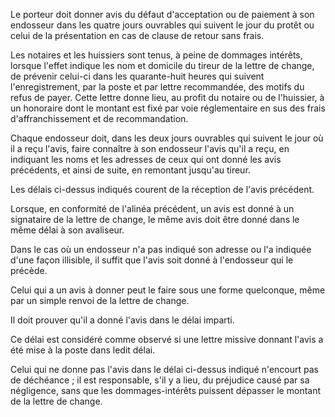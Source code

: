 Le porteur doit donner avis du défaut d'acceptation ou de paiement à son endosseur dans les quatre jours ouvrables qui suivent le jour du protêt ou celui de la présentation en cas de clause de retour sans frais.

Les notaires et les huissiers sont tenus, à peine de dommages intérêts, lorsque l'effet indique les nom et domicile du tireur de la lettre de change, de prévenir celui-ci dans les quarante-huit heures qui suivent l'enregistrement, par la poste et par lettre recommandée, des motifs du refus de payer. Cette lettre donne lieu, au profit du notaire ou de l'huissier, à un honoraire dont le montant est fixé par voie réglementaire en sus des frais d'affranchissement et de recommandation.

Chaque endosseur doit, dans les deux jours ouvrables qui suivent le jour où il a reçu l'avis, faire connaître à son endosseur l'avis qu'il a reçu, en indiquant les noms et les adresses de ceux qui ont donné les avis précédents, et ainsi de suite, en remontant jusqu'au tireur.

Les délais ci-dessus indiqués courent de la réception de l'avis précédent.

Lorsque, en conformité de l'alinéa précédent, un avis est donné à un signataire de la lettre de change, le même avis doit être donné dans le même délai à son avaliseur.

Dans le cas où un endosseur n'a pas indiqué son adresse ou l'a indiquée d'une façon illisible, il suffit que l'avis soit donné à l'endosseur qui le précède.

Celui qui a un avis à donner peut le faire sous une forme quelconque, même par un simple renvoi de la lettre de change.

Il doit prouver qu'il a donné l'avis dans le délai imparti.

Ce délai est considéré comme observé si une lettre missive donnant l'avis a été mise à la poste dans ledit délai.

Celui qui ne donne pas l'avis dans le délai ci-dessus indiqué n'encourt pas de déchéance ; il est responsable, s'il y a lieu, du préjudice causé par sa négligence, sans que les dommages-intérêts puissent dépasser le montant de la lettre de change.
